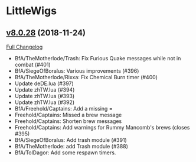 # LittleWigs

## [v8.0.28](https://github.com/BigWigsMods/LittleWigs/tree/v8.0.28) (2018-11-24)
[Full Changelog](https://github.com/BigWigsMods/LittleWigs/compare/v8.0.27...v8.0.28)

- BfA/TheMotherlode/Trash: Fix Furious Quake messages while not in combat (#401)  
- BfA/SiegeOfBoralus: Various improvements (#396)  
- BfA/TheMotherlode/Rixxa: Fix Chemical Burn timer (#400)  
- Update deDE.lua (#397)  
- Update zhTW.lua (#394)  
- Update zhTW.lua (#393)  
- Update zhTW.lua (#392)  
- BfA/Freehold/Captains: Add a missing =  
- Freehold/Captains: Missed a brew message  
- Freehold/Captains: Shorten brew messages  
- Freehold/Captains: Add warnings for Rummy Mancomb's brews (closes #395)  
- BfA/SiegeOfBoralus: Add trash module (#391)  
-  BfA/TheMotherlode: add Trash module (#388)  
- BfA/TolDagor: Add some respawn timers.  
